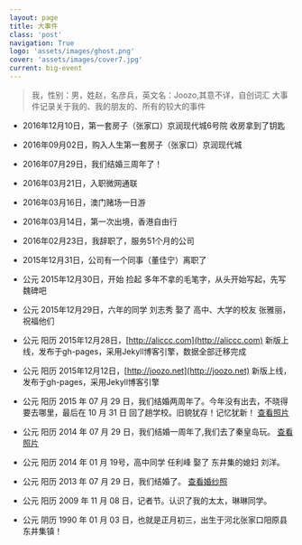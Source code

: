 ```yaml
---
layout: page
title: 大事件
class: 'post'
navigation: True
logo: 'assets/images/ghost.png'
cover: 'assets/images/cover7.jpg'
current: big-event
---
```



> 我，性别：男，姓赵，名彦兵，英文名：Joozo,其意不详，自创词汇
> 大事件记录关于我的、我的朋友的、所有的较大的事件

* 2016年12月10日，第一套房子（张家口）京润现代城6号院 收房拿到了钥匙

* 2016年09月02日，购入人生第一套房子（张家口）京润现代城

* 2016年07月29日，我们结婚三周年了！

* 2016年03月21日，入职微网通联

* 2016年03月16日，澳门赌场一日游

* 2016年03月14日，第一次出境，香港自由行

* 2016年02月23日，我辞职了，服务51个月的公司

* 2015年12月31日，公司有一个同事（董佳宁）离职了

* 公元 2015年12月30日，开始 捡起 多年不拿的毛笔字，从头开始写起，先写魏碑吧

* 公元 2015年12月29日，六年的同学 刘志秀 娶了 高中、大学的校友 张雅丽，祝福他们

* 公元 阳历 2015年12月28日，[http://aliccc.com](http://aliccc.com) 新版上线，发布于gh-pages，采用Jekyll博客引擎，数据全部迁移完成

* 公元 阳历 2015年12月12日，[http://joozo.net](http://joozo.net) 新版上线，发布于gh-pages，采用Jekyll博客引擎

* 公元 阳历 2015 年 07 月 29 日，我们结婚两周年了。今年没有出去，不晓得要去哪里，最后在 10 月 31 日 回了趟学校。旧貌犹存！记忆犹新！ [查看照片](http://two.zhaoyanbing.cn/)

* 公元 阳历 2014 年 07 月 29 日，我们结婚一周年了,我们去了秦皇岛玩。 [查看照片](http://one.zhaoyanbing.cn/)

* 公元 阳历 2014 年 01 月 19号，高中同学 任利峰 娶了 东井集的媳妇 刘洋。

* 公元 阳历 2013 年 07 月 29 日，我们结婚了。 [查看婚纱照](http://wedding.zhaoyanbing.cn/)

* 公元 阳历 2009 年 11 月 08 日，记者节。认识了我的太太，琳琳同学。

* 公元 阴历 1990 年 01 月 03 日，也就是正月初三，出生于河北张家口阳原县东井集镇！
